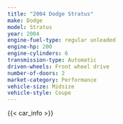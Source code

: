 ```yaml
---
title: "2004 Dodge Stratus"
make: Dodge
model: Stratus
year: 2004
engine-fuel-type: regular unleaded
engine-hp: 200
engine-cylinders: 6
transmission-type: Automatic
driven-wheels: Front wheel drive
number-of-doors: 2
market-category: Performance
vehicle-size: Midsize
vehicle-style: Coupe
---
```


{{< car_info >}}
